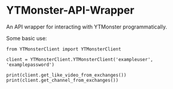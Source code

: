 # YTMonster-API-Wrapper
An API wrapper for interacting with YTMonster programmatically.

Some basic use:
```
from YTMonsterClient import YTMonsterClient

client = YTMonsterClient.YTMonsterClient('exampleuser', 'examplepassword')

print(client.get_like_video_from_exchanges())
print(client.get_channel_from_exchanges())
```
